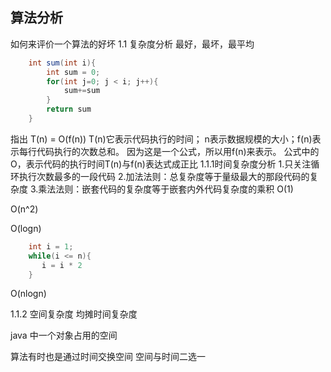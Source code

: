 ## 算法分析
如何来评价一个算法的好坏
   1.1 复杂度分析
    最好，最坏，最平均       

```java
    int sum(int i){
        int sum = 0;
        for(int j=0; j < i; j++){
            sum+=sum
        }
        return sum
    }

```    

   指出 T(n) = O(f(n))
   T(n)它表示代码执行的时间；
   n表示数据规模的大小；f(n)表示每行代码执行的次数总和。
   因为这是一个公式，所以用f(n)来表示。
   公式中的O，表示代码的执行时间T(n)与f(n)表达式成正比
1.1.1时间复杂度分析
  1.只关注循环执行次数最多的一段代码
  2.加法法则：总复杂度等于量级最大的那段代码的复杂度
  3.乘法法则：嵌套代码的复杂度等于嵌套内外代码复杂度的乘积
 O(1)  
 
 O(n^2)
 
 O(logn)   
 
```java
    int i = 1;
    while(i <= n){
       i = i * 2   
    }
```    

 O(nlogn)
 
1.1.2 空间复杂度 均摊时间复杂度

java 中一个对象占用的空间

算法有时也是通过时间交换空间
空间与时间二选一
